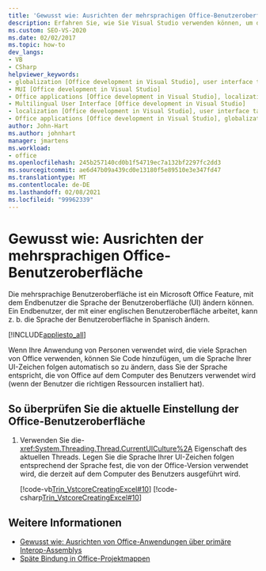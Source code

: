 ```yaml
---
title: 'Gewusst wie: Ausrichten der mehrsprachigen Office-Benutzeroberfläche'
description: Erfahren Sie, wie Sie Visual Studio verwenden können, um die Microsoft Office mehrsprachige Benutzeroberfläche Programm gesteuert zu verwenden.
ms.custom: SEO-VS-2020
ms.date: 02/02/2017
ms.topic: how-to
dev_langs:
- VB
- CSharp
helpviewer_keywords:
- globalization [Office development in Visual Studio], user interface targeting
- MUI [Office development in Visual Studio]
- Office applications [Office development in Visual Studio], localization
- Multilingual User Interface [Office development in Visual Studio]
- localization [Office development in Visual Studio], user interface targeting
- Office applications [Office development in Visual Studio], globalization
author: John-Hart
ms.author: johnhart
manager: jmartens
ms.workload:
- office
ms.openlocfilehash: 245b257140cd0b1f54719ec7a132bf2297fc2dd3
ms.sourcegitcommit: ae6d47b09a439cd0e13180f5e89510e3e347fd47
ms.translationtype: MT
ms.contentlocale: de-DE
ms.lasthandoff: 02/08/2021
ms.locfileid: "99962339"
---
```

# <a name="how-to-target-the-office-multilingual-user-interface"></a>Gewusst wie: Ausrichten der mehrsprachigen Office-Benutzeroberfläche
  Die mehrsprachige Benutzeroberfläche ist ein Microsoft Office Feature, mit dem Endbenutzer die Sprache der Benutzeroberfläche (UI) ändern können. Ein Endbenutzer, der mit einer englischen Benutzeroberfläche arbeitet, kann z. b. die Sprache der Benutzeroberfläche in Spanisch ändern.

 [!INCLUDE[appliesto_all](../vsto/includes/appliesto-all-md.md)]

 Wenn Ihre Anwendung von Personen verwendet wird, die viele Sprachen von Office verwenden, können Sie Code hinzufügen, um die Sprache Ihrer UI-Zeichen folgen automatisch so zu ändern, dass Sie der Sprache entspricht, die von Office auf dem Computer des Benutzers verwendet wird (wenn der Benutzer die richtigen Ressourcen installiert hat).

## <a name="to-check-the-current-office-ui-setting"></a>So überprüfen Sie die aktuelle Einstellung der Office-Benutzeroberfläche

1. Verwenden Sie die- <xref:System.Threading.Thread.CurrentUICulture%2A> Eigenschaft des aktuellen Threads. Legen Sie die Sprache Ihrer UI-Zeichen folgen entsprechend der Sprache fest, die von der Office-Version verwendet wird, die derzeit auf dem Computer des Benutzers ausgeführt wird.

     [!code-vb[Trin_VstcoreCreatingExcel#10](../vsto/codesnippet/VisualBasic/Trin_VstcoreCreatingExcelVB/Sheet1.vb#10)]
     [!code-csharp[Trin_VstcoreCreatingExcel#10](../vsto/codesnippet/CSharp/Trin_VstcoreCreatingExcelCS/Sheet1.cs#10)]

## <a name="see-also"></a>Weitere Informationen
- [Gewusst wie: Ausrichten von Office-Anwendungen über primäre Interop-Assemblys](../vsto/how-to-target-office-applications-through-primary-interop-assemblies.md)
- [Späte Bindung in Office-Projektmappen](../vsto/late-binding-in-office-solutions.md)
